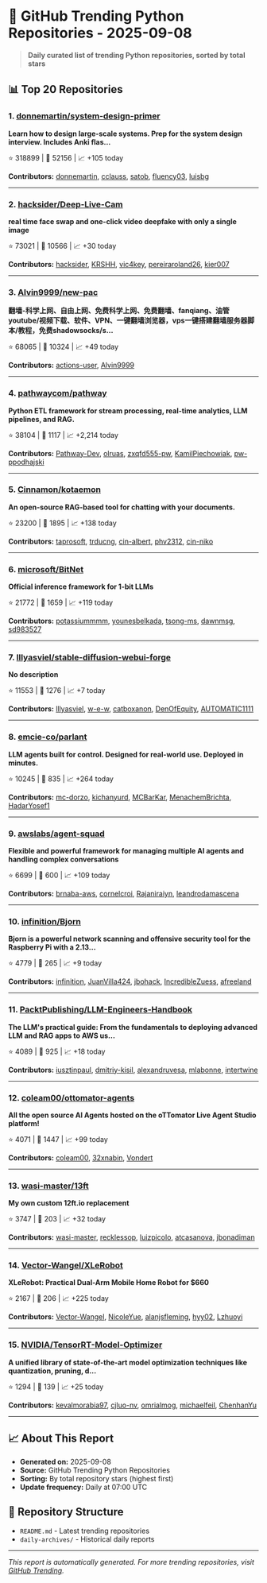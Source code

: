 # 🐍 GitHub Trending Python Repositories - 2025-09-08

> **Daily curated list of trending Python repositories, sorted by total stars**

## 📊 Top 20 Repositories

### 1. [donnemartin/system-design-primer](https://github.com/donnemartin/system-design-primer)

**Learn how to design large-scale systems. Prep for the system design interview. Includes Anki flas...**

⭐ 318899 | 🍴 52156 | 📈 +105 today

**Contributors:** [donnemartin](https://github.com/donnemartin), [cclauss](https://github.com/cclauss), [satob](https://github.com/satob), [fluency03](https://github.com/fluency03), [luisbg](https://github.com/luisbg)

---

### 2. [hacksider/Deep-Live-Cam](https://github.com/hacksider/Deep-Live-Cam)

**real time face swap and one-click video deepfake with only a single image**

⭐ 73021 | 🍴 10566 | 📈 +30 today

**Contributors:** [hacksider](https://github.com/hacksider), [KRSHH](https://github.com/KRSHH), [vic4key](https://github.com/vic4key), [pereiraroland26](https://github.com/pereiraroland26), [kier007](https://github.com/kier007)

---

### 3. [Alvin9999/new-pac](https://github.com/Alvin9999/new-pac)

**翻墙-科学上网、自由上网、免费科学上网、免费翻墙、fanqiang、油管youtube/视频下载、软件、VPN、一键翻墙浏览器，vps一键搭建翻墙服务器脚本/教程，免费shadowsocks/s...**

⭐ 68065 | 🍴 10324 | 📈 +49 today

**Contributors:** [actions-user](https://github.com/actions-user), [Alvin9999](https://github.com/Alvin9999)

---

### 4. [pathwaycom/pathway](https://github.com/pathwaycom/pathway)

**Python ETL framework for stream processing, real-time analytics, LLM pipelines, and RAG.**

⭐ 38104 | 🍴 1117 | 📈 +2,214 today

**Contributors:** [Pathway-Dev](https://github.com/Pathway-Dev), [olruas](https://github.com/olruas), [zxqfd555-pw](https://github.com/zxqfd555-pw), [KamilPiechowiak](https://github.com/KamilPiechowiak), [pw-ppodhajski](https://github.com/pw-ppodhajski)

---

### 5. [Cinnamon/kotaemon](https://github.com/Cinnamon/kotaemon)

**An open-source RAG-based tool for chatting with your documents.**

⭐ 23200 | 🍴 1895 | 📈 +138 today

**Contributors:** [taprosoft](https://github.com/taprosoft), [trducng](https://github.com/trducng), [cin-albert](https://github.com/cin-albert), [phv2312](https://github.com/phv2312), [cin-niko](https://github.com/cin-niko)

---

### 6. [microsoft/BitNet](https://github.com/microsoft/BitNet)

**Official inference framework for 1-bit LLMs**

⭐ 21772 | 🍴 1659 | 📈 +119 today

**Contributors:** [potassiummmm](https://github.com/potassiummmm), [younesbelkada](https://github.com/younesbelkada), [tsong-ms](https://github.com/tsong-ms), [dawnmsg](https://github.com/dawnmsg), [sd983527](https://github.com/sd983527)

---

### 7. [lllyasviel/stable-diffusion-webui-forge](https://github.com/lllyasviel/stable-diffusion-webui-forge)

**No description**

⭐ 11553 | 🍴 1276 | 📈 +7 today

**Contributors:** [lllyasviel](https://github.com/lllyasviel), [w-e-w](https://github.com/w-e-w), [catboxanon](https://github.com/catboxanon), [DenOfEquity](https://github.com/DenOfEquity), [AUTOMATIC1111](https://github.com/AUTOMATIC1111)

---

### 8. [emcie-co/parlant](https://github.com/emcie-co/parlant)

**LLM agents built for control. Designed for real-world use. Deployed in minutes.**

⭐ 10245 | 🍴 835 | 📈 +264 today

**Contributors:** [mc-dorzo](https://github.com/mc-dorzo), [kichanyurd](https://github.com/kichanyurd), [MCBarKar](https://github.com/MCBarKar), [MenachemBrichta](https://github.com/MenachemBrichta), [HadarYosef1](https://github.com/HadarYosef1)

---

### 9. [awslabs/agent-squad](https://github.com/awslabs/agent-squad)

**Flexible and powerful framework for managing multiple AI agents and handling complex conversations**

⭐ 6699 | 🍴 600 | 📈 +109 today

**Contributors:** [brnaba-aws](https://github.com/brnaba-aws), [cornelcroi](https://github.com/cornelcroi), [Rajaniraiyn](https://github.com/Rajaniraiyn), [leandrodamascena](https://github.com/leandrodamascena)

---

### 10. [infinition/Bjorn](https://github.com/infinition/Bjorn)

**Bjorn is a powerful network scanning and offensive security tool for the Raspberry Pi with a 2.13...**

⭐ 4779 | 🍴 265 | 📈 +9 today

**Contributors:** [infinition](https://github.com/infinition), [JuanVilla424](https://github.com/JuanVilla424), [jbohack](https://github.com/jbohack), [IncredibleZuess](https://github.com/IncredibleZuess), [afreeland](https://github.com/afreeland)

---

### 11. [PacktPublishing/LLM-Engineers-Handbook](https://github.com/PacktPublishing/LLM-Engineers-Handbook)

**The LLM's practical guide: From the fundamentals to deploying advanced LLM and RAG apps to AWS us...**

⭐ 4089 | 🍴 925 | 📈 +18 today

**Contributors:** [iusztinpaul](https://github.com/iusztinpaul), [dmitriy-kisil](https://github.com/dmitriy-kisil), [alexandruvesa](https://github.com/alexandruvesa), [mlabonne](https://github.com/mlabonne), [intertwine](https://github.com/intertwine)

---

### 12. [coleam00/ottomator-agents](https://github.com/coleam00/ottomator-agents)

**All the open source AI Agents hosted on the oTTomator Live Agent Studio platform!**

⭐ 4071 | 🍴 1447 | 📈 +99 today

**Contributors:** [coleam00](https://github.com/coleam00), [32xnabin](https://github.com/32xnabin), [Vondert](https://github.com/Vondert)

---

### 13. [wasi-master/13ft](https://github.com/wasi-master/13ft)

**My own custom 12ft.io replacement**

⭐ 3747 | 🍴 203 | 📈 +32 today

**Contributors:** [wasi-master](https://github.com/wasi-master), [recklessop](https://github.com/recklessop), [luizpicolo](https://github.com/luizpicolo), [atcasanova](https://github.com/atcasanova), [jbonadiman](https://github.com/jbonadiman)

---

### 14. [Vector-Wangel/XLeRobot](https://github.com/Vector-Wangel/XLeRobot)

**XLeRobot: Practical Dual-Arm Mobile Home Robot for $660**

⭐ 2167 | 🍴 206 | 📈 +225 today

**Contributors:** [Vector-Wangel](https://github.com/Vector-Wangel), [NicoleYue](https://github.com/NicoleYue), [alanjsfleming](https://github.com/alanjsfleming), [hyy02](https://github.com/hyy02), [Lzhuoyi](https://github.com/Lzhuoyi)

---

### 15. [NVIDIA/TensorRT-Model-Optimizer](https://github.com/NVIDIA/TensorRT-Model-Optimizer)

**A unified library of state-of-the-art model optimization techniques like quantization, pruning, d...**

⭐ 1294 | 🍴 139 | 📈 +25 today

**Contributors:** [kevalmorabia97](https://github.com/kevalmorabia97), [cjluo-nv](https://github.com/cjluo-nv), [omrialmog](https://github.com/omrialmog), [michaelfeil](https://github.com/michaelfeil), [ChenhanYu](https://github.com/ChenhanYu)

---


## 📈 About This Report

- **Generated on:** 2025-09-08
- **Source:** GitHub Trending Python Repositories
- **Sorting:** By total repository stars (highest first)
- **Update frequency:** Daily at 07:00 UTC

## 🔗 Repository Structure

- `README.md` - Latest trending repositories
- `daily-archives/` - Historical daily reports

---

*This report is automatically generated. For more trending repositories, visit [GitHub Trending](https://github.com/trending/python).*
